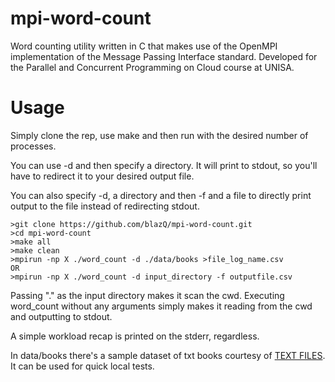 # mpi-word-count
Word counting utility written in C that makes use of the OpenMPI implementation of the Message Passing Interface standard. Developed for the Parallel and Concurrent Programming on Cloud course at UNISA. 
# Usage
Simply clone the rep, use make and then run with the desired number of processes.

You can use -d and then specify a directory. It will print to stdout, so you'll have to redirect it to your desired output file.

You can also specify -d, a directory and then -f and a file to directly print output to the file instead of redirecting stdout.

```
>git clone https://github.com/blazQ/mpi-word-count.git
>cd mpi-word-count
>make all
>make clean
>mpirun -np X ./word_count -d ./data/books >file_log_name.csv
OR
>mpirun -np X ./word_count -d input_directory -f outputfile.csv
```
Passing "." as the input directory makes it scan the cwd. Executing word_count without any arguments simply makes it reading from the cwd and outputting to stdout.

A simple workload recap is printed on the stderr, regardless.

In data/books there's a sample dataset of txt books courtesy of [TEXT FILES](http://textfiles.com). It can be used for quick local tests.
